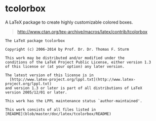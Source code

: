 tcolorbox
=========

A LaTeX package to create highly customizable colored boxes.

> http://www.ctan.org/tex-archive/macros/latex/contrib/tcolorbox

```
The LaTeX package tcolorbox

Copyright (c) 2006-2014 by Prof. Dr. Dr. Thomas F. Sturm

This work may be distributed and/or modified under the
conditions of the LaTeX Project Public License, either version 1.3
of this license or (at your option) any later version.

The latest version of this license is in
  [http://www.latex-project.org/lppl.txt](http://www.latex-project.org/lppl.txt)
and version 1.3 or later is part of all distributions of LaTeX
version 2005/12/01 or later.

This work has the LPPL maintenance status `author-maintained'.

This work consists of all files listed in 
[README](blob/master/doc/latex/tcolorbox/README)
```

